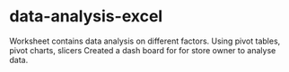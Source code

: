 # data-analysis-excel
Worksheet contains data analysis on different factors.
Using pivot tables, pivot charts, slicers
Created a dash board for for store owner to analyse data.
